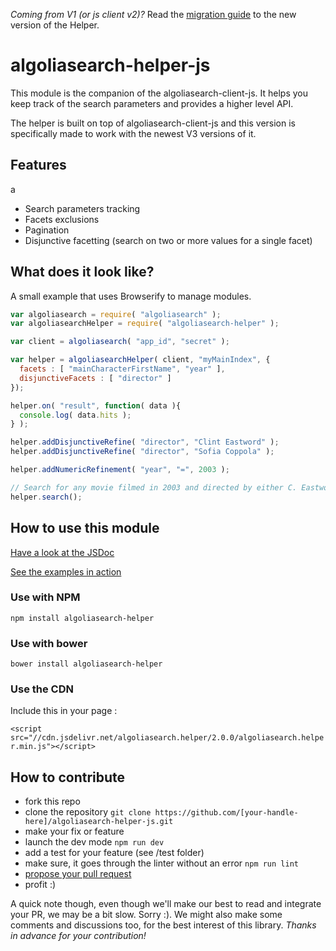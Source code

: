*Coming from V1 (or js client v2)?* Read the [migration guide](https://github.com/algolia/algoliasearch-helper-js/wiki/Migration-guide-:-V1-to-V2) to the new version of the Helper.

# algoliasearch-helper-js

This module is the companion of the algoliasearch-client-js. It helps you keep
track of the search parameters and provides a higher level API.

The helper is built on top of algoliasearch-client-js and this version is 
specifically made to work with the newest V3 versions of it.

## Features
a
 - Search parameters tracking
 - Facets exclusions
 - Pagination
 - Disjunctive facetting (search on two or more values for a single facet)

## What does it look like?

A small example that uses Browserify to manage modules.

```javascript
var algoliasearch = require( "algoliasearch" );
var algoliasearchHelper = require( "algoliasearch-helper" );

var client = algoliasearch( "app_id", "secret" );

var helper = algoliasearchHelper( client, "myMainIndex", { 
  facets : [ "mainCharacterFirstName", "year" ],
  disjunctiveFacets : [ "director" ]
});

helper.on( "result", function( data ){
  console.log( data.hits );
} );

helper.addDisjunctiveRefine( "director", "Clint Eastword" );
helper.addDisjunctiveRefine( "director", "Sofia Coppola" );

helper.addNumericRefinement( "year", "=", 2003 );

// Search for any movie filmed in 2003 and directed by either C. Eastwood or S. Coppola
helper.search();
```

## How to use this module

[Have a look at the JSDoc](http://algolia.github.io/algoliasearch-helper-js/docs)

[See the examples in action](http://algolia.github.io/algoliasearch-helper-js/)

### Use with NPM

`npm install algoliasearch-helper`

### Use with bower

`bower install algoliasearch-helper`

### Use the CDN

Include this in your page :

`<script src="//cdn.jsdelivr.net/algoliasearch.helper/2.0.0/algoliasearch.helper.min.js"></script>`

## How to contribute

 - fork this repo
 - clone the repository `git clone https://github.com/[your-handle-here]/algoliasearch-helper-js.git`
 - make your fix or feature
 - launch the dev mode  `npm run dev`
 - add a test for your feature (see /test folder)
 - make sure, it goes through the linter without an error `npm run lint`
 - [propose your pull request](https://help.github.com/articles/creating-a-pull-request/)
 - profit :)

A quick note though, even though we'll make our best to read and integrate your PR,
we may be a bit slow. Sorry :). We might also make some comments and discussions too,
for the best interest of this library. *Thanks in advance for your contribution!*
